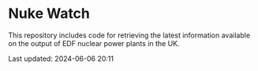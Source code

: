 # Nuke Watch

This repository includes code for retrieving the latest information available on the output of EDF nuclear power plants in the UK.

Last updated: 2024-06-06 20:11